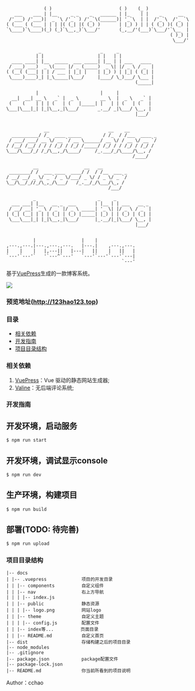 ```
              ( )                         ( )    (_ )
   ___    ___ | |__     _ _    _   ______ | |_    | |    _      __
 /'___) /'___)|  _ `\ /'_` ) /'_`\(______)| '_`\  | |  /'_`\  /'_ `\
( (___ ( (___ | | | |( (_| |( (_) )       | |_) ) | | ( (_) )( (_) |
`\____)`\____)(_) (_)`\__,_)`\___/'       (_,__/'(___)`\___/'`\__  |
                                                             ( )_) |
                                                              \___/'

            _                      _     _
           | |                    | |   | |
  ____ ____| |__  _____  ___ _____| |__ | | ___   ____
 / ___) ___)  _ \(____ |/ _ (_____)  _ \| |/ _ \ / _  |
( (__( (___| | | / ___ | |_| |    | |_) ) | |_| ( (_| |
 \____)____)_| |_\_____|\___/     |____/ \_)___/ \___ |
                                                (_____|

           |                       |     |
  __|  __| __ \   _` |  _ \        __ \  |  _ \   _` |
 (    (    | | | (   | (   |_____| |   | | (   | (   |
\___|\___|_| |_|\__,_|\___/       _.__/ _|\___/ \__, |
                                                |___/


              __                      __    __
  __________/ /_  ____ _____        / /_  / /___  ____ _
 / ___/ ___/ __ \/ __ `/ __ \______/ __ \/ / __ \/ __ `/
/ /__/ /__/ / / / /_/ / /_/ /_____/ /_/ / / /_/ / /_/ /
\___/\___/_/ /_/\__,_/\____/     /_.___/_/\____/\__, /
                                               /____/

          __                 __   __
 ________/ /  ___ ____  ____/ /  / /__  ___ _
/ __/ __/ _ \/ _ `/ _ \/___/ _ \/ / _ \/ _ `/
\__/\__/_//_/\_,_/\___/   /_.__/_/\___/\_, /
                                      /___/

          _                       _     _
  ___ ___| |__   __ _  ___       | |__ | | ___   __ _
 / __/ __| '_ \ / _` |/ _ \ _____| '_ \| |/ _ \ / _` |
| (_| (__| | | | (_| | (_) |_____| |_) | | (_) | (_| |
 \___\___|_| |_|\__,_|\___/      |_.__/|_|\___/ \__, |
                                                |___/


          |                 |    |
,---.,---.|---.,---.,---.   |---.|    ,---.,---.
|    |    |   |,---||   |---|   ||    |   ||   |
`---'`---'`   '`---^`---'   `---'`---'`---'`---|
                                           `---'
```
基于[VuePress](https://vuepress.vuejs.org/zh/ "VuePres官方文档")生成的一款博客系统。

![](https://img.shields.io/badge/vuepress-0.14.10-brightgreen.svg)

### 预览地址(http://123hao123.top)

### 目录
- [相关依赖](#相关依赖)
- [开发指南](#开发指南)
- [项目目录结构](#项目目录结构)


### 相关依赖

1. [VuePress](https://vuepress.vuejs.org/zh/ "VuePres官方文档")：Vue 驱动的静态网站生成器;
2. [Valine](https://valine.js.org/ "Valine无后台评论系统")：无后端评论系统;

### 开发指南

## 开发环境，启动服务
```bash
$ npm run start
```

## 开发环境，调试显示console
```bash
$ npm run dev
```

## 生产环境，构建项目
```bash
$ npm run build
```

## 部署(TODO: 待完善)
```bash
$ npm run upload
```

### 项目目录结构

```
|-- docs
| |-- .vuepress             项目的开发目录
| | |-- components          自定义组件
| | |-- nav                 右上方导航
| | | |-- index.js
| | |-- public              静态资源
| | | |-- logo.png          网站logo
| | |-- theme               自定义主题
| | | |-- config.js         配置文件
| | |-- index等...          页面目录
| | |-- README.md           自定义首页
|-- dist                    存储构建之后的项目目录
|-- node_modules
|-- .gitignore
|-- package.json            package配置文件
|-- package-lock.json
|-- README.md               你当前所看到的项目说明
```


Author：cchao
